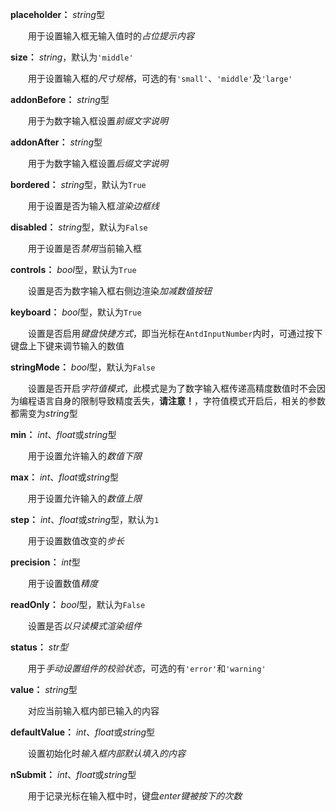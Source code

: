 **placeholder：** *string*型

　　用于设置输入框无输入值时的*占位提示内容*

**size：** *string*，默认为`'middle'`

　　用于设置输入框的*尺寸规格*，可选的有`'small'`、`'middle'`及`'large'`

**addonBefore：** *string*型

　　用于为数字输入框设置*前缀文字说明*

**addonAfter：** *string*型

　　用于为数字输入框设置*后缀文字说明*

**bordered：** *string*型，默认为`True`

　　用于设置是否为输入框*渲染边框线*

**disabled：** *string*型，默认为`False`

　　用于设置是否*禁用*当前输入框

**controls：** *bool*型，默认为`True`

　　设置是否为数字输入框右侧边渲染*加减数值按钮*

**keyboard：** *bool*型，默认为`True`

　　设置是否启用*键盘快捷方式*，即当光标在`AntdInputNumber`内时，可通过按下键盘上下键来调节输入的数值

**stringMode：** *bool*型，默认为`False`

　　设置是否开启*字符值模式*，此模式是为了数字输入框传递高精度数值时不会因为编程语言自身的限制导致精度丢失，**请注意！**，字符值模式开启后，相关的参数都需变为*string*型

**min：** *int*、*float*或*string*型

　　用于设置允许输入的*数值下限*

**max：** *int*、*float*或*string*型

　　用于设置允许输入的*数值上限*

**step：** *int*、*float*或*string*型，默认为`1`

　　用于设置数值改变的*步长*

**precision：** *int*型

　　用于设置数值*精度*

**readOnly：** *bool*型，默认为`False`

　　设置是否*以只读模式渲染组件*

**status：** *str型*

　　用于*手动设置组件的校验状态*，可选的有`'error'`和`'warning'`

**value：** *string*型

　　对应当前输入框内部已输入的内容

**defaultValue：** *int*、*float*或*string*型

　　设置初始化时*输入框内部默认填入的内容*

**nSubmit：** *int*、*float*或*string*型

　　用于记录光标在输入框中时，键盘*enter键被按下的次数*
